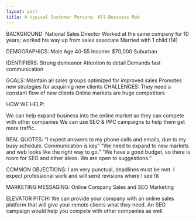 ```yaml
---
layout: post
title: A typical Customer Persona: All-Business Rob
---
```


BACKGROUND:
National Sales Director
Worked at the same company for 10 years; worked his way up from sales associate
Married with 1 child (14)

DEMOGRAPHICS:
Male
Age 40-55
Income: $70,000
Suburban

IDENTIFIERS:
Strong demeanor
Attention to detail
Demands fast communication

GOALS:
Maintain all sales groups optimized for improved sales
Promotes new strategies for acquiring new clients
CHALLENGES:
They need a constant flow of new clients
Online markets are huge competitors

HOW WE HELP:

We can help expand business into the online market so they can compete with other companies
We can use SEO & PPC campaigns to help them get more traffic.

REAL QUOTES:
“I expect answers to my phone calls and emails, due to my busy schedule. Communication is key”
“We need to expand to new markets and web looks like the right way to go.”
“We have a good budget, so there is room for SEO and other ideas. We are open to suggestions.”

COMMON OBJECTIONS:
I am very punctual, deadlines must be met.
I expect professional work and will send revisions where I see fit

MARKETING MESSAGING:
Online Company Sales and SEO Marketing

ELEVATOR PITCH:
We can provide your company with an online sales platform that will give your remote clients what they need. An SEO campaign would help you compete with other companies as well.
